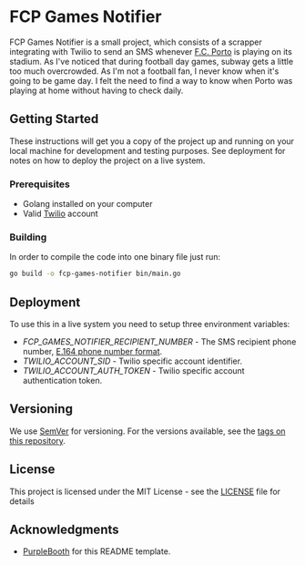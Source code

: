 # FCP Games Notifier

FCP Games Notifier is a small project, which consists of a scrapper integrating with Twilio to send an SMS whenever [F.C. Porto](https://www.fcporto.pt/pt) is playing on its stadium. As I've noticed that during football day games, subway gets a little too much overcrowded. As I'm not a football fan, I never know when it's going to be game day. I felt the need to find a way to know when Porto was playing at home without having to check daily.

## Getting Started

These instructions will get you a copy of the project up and running on your local machine for development and testing purposes. See deployment for notes on how to deploy the project on a live system.

### Prerequisites

- Golang installed on your computer
- Valid [Twilio](https://www.twilio.com/) account

### Building

In order to compile the code into one binary file just run:

```bash
go build -o fcp-games-notifier bin/main.go
```

## Deployment

To use this in a live system you need to setup three environment variables:

- *FCP_GAMES_NOTIFIER_RECIPIENT_NUMBER* - The SMS recipient phone number, [E.164 phone number format](https://en.wikipedia.org/wiki/E.164).
- *TWILIO_ACCOUNT_SID* - Twilio specific account identifier.
- *TWILIO_ACCOUNT_AUTH_TOKEN* - Twilio specific account authentication token.

## Versioning

We use [SemVer](http://semver.org/) for versioning. For the versions available, see the [tags on this repository](https://github.com/rafaelcpalmeida/FCP-games-notifier/releases).

## License

This project is licensed under the MIT License - see the [LICENSE](LICENSE) file for details

## Acknowledgments

* [PurpleBooth](https://github.com/PurpleBooth) for this README template.

